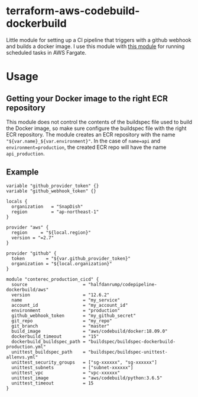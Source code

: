 # terraform-aws-codebuild-dockerbuild
Little module for setting up a CI pipeline that triggers with a github webhook and builds a docker image. I use this module with [this module](https://registry.terraform.io/modules/halfdanrump/fargate-scheduled-task-multicontainer/aws/12.6.1) for running scheduled tasks in AWS Fargate.

# Usage

## Getting your Docker image to the right ECR repository
This module does not control the contents of the buildspec file used to build the Docker image, so make sure configure the buildspec file with the right ECR repository. The module creates an ECR repository with the name `"${var.name}_${var.environment}"`. In the case of `name=api` and `environment=production`, the created ECR repo will have the name `api_production`.

## Example

```hcl
variable "github_provider_token" {}
variable "github_webhook_token" {}

locals {
  organization   = "SnapDish"
  region         = "ap-northeast-1"
}

provider "aws" {
  region     = "${local.region}"
  version = "=2.7"
}

provider "github" {
  token        = "${var.github_provider_token}"
  organization = "${local.organization}"
}

module "conterec_production_cicd" {
  source                     = "halfdanrump/codepipeline-dockerbuild/aws"
  version                    = "12.6.2"
  name                       = "my_service"
  account_id                 = "my_account_id"
  environment                = "production"
  github_webhook_token       = "my_github_secret"
  git_repo                   = "my_repo"
  git_branch                 = "master"
  build_image                = "aws/codebuild/docker:18.09.0"
  dockerbuild_timeout        = "15"
  dockerbuild_buildspec_path = "buildspec/buildspec-dockerbuild-production.yml"
  unittest_buildspec_path    = "buildspec/buildspec-unittest-allenvs.yml"
  unittest_security_groups   = ["sg-xxxxxx", "sg-xxxxxx"]
  unittest_subnets           = ["subnet-xxxxxx"]
  unittest_vpc               = "vpc-xxxxxx"
  unittest_image             = "aws/codebuild/python:3.6.5"
  unittest_timeout           = 15
}
```
